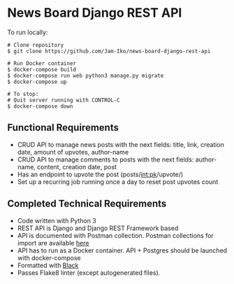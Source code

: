 # News Board Django REST API

To run locally:
```
# Clone repository
$ git clone https://github.com/Jam-Iko/news-board-django-rest-api

# Run Docker container
$ docker-compose build  
$ docker-compose run web python3 manage.py migrate
$ docker-compose up

# To stop:
# Quit server running with CONTROL-C
$ docker-compose down 
```

## **Functional Requirements**

- CRUD API to manage news posts with the next fields: title, link, creation date, amount of upvotes, author-name
- CRUD API to manage comments to posts with the next fields: author-name, content, creation date, post
- Has an endpoint to upvote the post (posts/<int:pk>/upvote/)
- Set up a recurring job running once a day to reset post upvotes count

## **Completed Technical Requirements**

- Code written with Python 3
- REST API is Django and Django REST Framework based
- API is documented with Postman collection. Postman collections for import are available [here](postman_collections)
- API has to run as a Docker container. API + Postgres should be launched with docker-compose
- Formatted with [Black](https://github.com/psf/black)
- Passes Flake8 linter (except autogenerated files).
